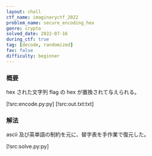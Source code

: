 ```yaml
---
layout: chall
ctf_name: imaginaryctf_2022
problem_name: secure_encoding_hex
genre: crypto
solved_date: 2022-07-16
during_ctf: true
tag: [decode, randomized]
fav: false
difficulty: beginner
---
```


### 概要

hex された文字列 flag の hex が置換されて与えられる。

[!src:encode.py:py]
[!src:out.txt:txt]

### 解法
ascii 及び英単語の制約を元に、替字表を手作業で復元した。

[!src:solve.py:py]

